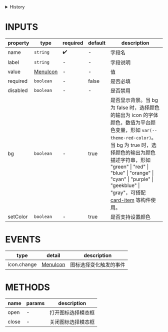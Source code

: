[//]: # "atom-bricks/form-input/icon-select.ts"

<details>
<summary>History</summary>

| Version | Change                                  |
| ------- | --------------------------------------- |
| 1.102.0 | 新增属性 ` bg``setColor `，支持选择颜色 |
| 1.67.0  | 新增构件 `forms.icon-select`            |

</details>

# INPUTS

| property | type                                                               | required | default | description                                                                                                                                                                                                                                                                                                                                                     |
| -------- | ------------------------------------------------------------------ | -------- | ------- | --------------------------------------------------------------------------------------------------------------------------------------------------------------------------------------------------------------------------------------------------------------------------------------------------------------------------------------------------------------- |
| name     | `string`                                                           | ✔️       | -       | 字段名                                                                                                                                                                                                                                                                                                                                                          |
| label    | `string`                                                           | -        | -       | 字段说明                                                                                                                                                                                                                                                                                                                                                        |
| value    | [MenuIcon](http://docs.developers.easyops.cn/docs/brick-next/icon) | -        | -       | 值                                                                                                                                                                                                                                                                                                                                                              |
| required | `boolean`                                                          | -        | false   | 是否必填                                                                                                                                                                                                                                                                                                                                                        |
| disabled | `boolean`                                                          | -        | -       | 是否禁用                                                                                                                                                                                                                                                                                                                                                        |
| bg       | `boolean`                                                          | -        | true    | 是否显示背景。当 bg 为 false 时，选择颜色的输出为 icon 的字体颜色，数值为平台颜色变量，形如 `var(--theme-red-color)`。当 bg 为 true 时，选择颜色的输出为颜色描述字符串，形如 "green" \| "red" \| "blue" \| "orange" \| "cyan" \| "purple" \| "geekblue" \| "gray"，可搭配 [card-item](developers/brick-book/brick/presentational-bricks.card-item) 等构件使用。 |
| setColor | `boolean`                                                          | -        | true    | 是否支持设置颜色                                                                                                                                                                                                                                                                                                                                                |

# EVENTS

| type        | detail                                                             | description            |
| ----------- | ------------------------------------------------------------------ | ---------------------- |
| icon.change | [MenuIcon](http://docs.developers.easyops.cn/docs/brick-next/icon) | 图标选择变化触发的事件 |

# METHODS

| name  | params | description        |
| ----- | ------ | ------------------ |
| open  | -      | 打开图标选择模态框 |
| close | -      | 关闭图标选择模态框 |
